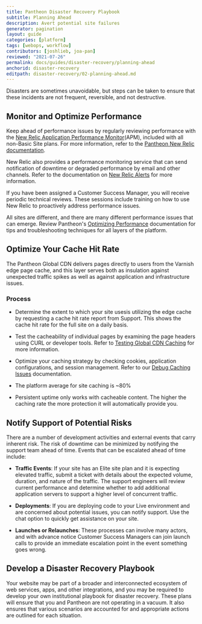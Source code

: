 ```yaml
---
title: Pantheon Disaster Recovery Playbook
subtitle: Planning Ahead
description: Avert potential site failures
generator: pagination
layout: guide
categories: [platform]
tags: [webops, workflow]
contributors: [joshlieb, joa-pan]
reviewed: "2021-07-26"
permalink: docs/guides/disaster-recovery/planning-ahead
anchorid: disaster-recovery
editpath: disaster-recovery/02-planning-ahead.md
---
```



Disasters are sometimes unavoidable, but steps can be taken to ensure that these incidents are not frequent, reversible, and not destructive.

## Monitor and Optimize Performance
Keep ahead of performance issues by regularly reviewing performance with the [New Relic Application Performance Monitor](https://pantheon.io/docs/new-relic)(APM), included with all non-Basic Site plans. For more information, refer to the [Pantheon New Relic documentation](https://pantheon.io/docs/new-relic).

New Relic also provides a performance monitoring service that can send notification of downtime or degraded performance by email and other channels. Refer to the documentation on [New Relic Alerts](https://docs.newrelic.com/docs/alerts/new-relic-alerts/getting-started/introduction-new-relic-alerts) for more information.

If you have been assigned a Customer Success Manager, you will receive periodic technical reviews. These sessions include training on how to use New Relic to proactively address performance issues.

All sites are different, and there are many different performance issues that can emerge. Review Pantheon's [Optimizing Performance](https://pantheon.io/docs/performance) documentation for tips and troubleshooting techniques for all layers of the platform. 


## Optimize Your Cache Hit Rate
The Pantheon Global CDN delivers pages directly to users from the Varnish edge page cache, and this layer serves both as insulation against unexpected traffic spikes as well as against application and infrastructure issues. 

### Process

*  Determine the extent to which your site usesis utilizing the edge cache by requesting a cache hit rate report from Support. This shows the cache hit rate for the full site on a daily basis.

* Test the cacheability of individual pages by examining the page headers using CURL or developer tools. Refer to [Testing Global CDN Caching](https://pantheon.io/docs/test-global-cdn-caching) for more information. 

* Optimize your caching strategy by checking cookies, application configurations, and session management. Refer to our [Debug Caching Issues](https://pantheon.io/docs/debug-cache) documentation.

* The platform average for site caching is ~80%

* Persistent uptime only works with cacheable content. The higher the caching rate the more protection it will automatically provide you.



## Notify Support of Potential Risks
There are a number of development activities and external events that carry inherent risk. The risk of downtime can be minimized by notifying the support team ahead of time. Events that can be escalated ahead of time include:

* **Traffic Events**: If your site has an Elite site plan and it is expecting elevated traffic, submit a ticket with details about the expected volume, duration, and nature of the traffic. The support engineers will review current performance and determine whether to add additional application servers to support a higher level of concurrent traffic.

* **Deployments**: If you are deploying code to your Live environment and are concerned about potential issues, you can notify support. Use the chat option to quickly get assistance on your site.

* **Launches or Relaunches**: These processes can involve many actors, and with advance notice Customer Success Managers can join launch calls to provide an immediate escalation point in the event something goes wrong. 


## Develop a Disaster Recovery Playbook

Your website may be part of a broader and interconnected ecosystem of web services, apps, and other integrations, and you may be required to develop your own institutional playbook for disaster recovery. These plans will ensure that you and Pantheon are not operating in a vacuum. It also ensures that various scenarios are accounted for and appropriate actions are outlined for each situation.  

